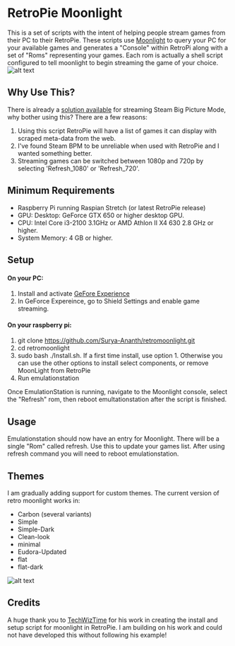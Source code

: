 # RetroPie Moonlight #
This is a set of scripts with the intent of helping people stream games from their PC to their RetroPie. These scripts use [Moonlight](http://moonlight-stream.com/) to query your PC for your available games and generates a "Console" within RetroPi along with a set of "Roms" representing your games. Each rom is actually a shell script configured to tell moonlight to begin streaming the game of your choice.
![alt text](https://github.com/joelghill/retromoonlight/blob/master/Images/moonlight_gameslist.png "Moonlight game collection in Eudora theme")

## Why Use This? ##
There is already a [solution available](https://github.com/TechWizTime/moonlight-retropie) for streaming Steam Big Picture Mode, why bother using this? There are a few reasons:

  1. Using this script RetroPie will have a list of games it can display with scraped meta-data from the web.
  2. I've found Steam BPM to be unreliable when used with RetroPie and I wanted something better.
  3. Streaming games can be switched between 1080p and 720p by selecting 'Refresh_1080' or 'Refresh_720'.
  
## Minimum Requirements ##
  * Raspberry Pi running Raspian Stretch (or latest RetroPie release)
  * GPU: Desktop: GeForce GTX 650 or higher desktop GPU.
  * CPU: Intel Core i3-2100 3.1GHz or AMD Athlon II X4 630 2.8 GHz or higher.
  * System Memory: 4 GB or higher.

## Setup ##
#### On your PC: ####
  1. Install and activate [GeFore Experience](https://www.nvidia.com/en-us/geforce/geforce-experience/)
  2. In GeForce Expereince, go to Shield Settings and enable game streaming.

#### On your raspberry pi: ####
  1. git clone https://github.com/Surya-Ananth/retromoonlight.git
  2. cd retromoonlight
  3. sudo bash ./Install.sh. If a first time install, use option 1. Otherwise you can use the other options to install select components, or remove MoonLight from RetroPie
  5. Run emulationstation
  
Once EmulationStation is running, navigate to the Moonlight console, select the "Refresh" rom, then reboot emultationstation after the script is finished.

## Usage ##
Emulationstation should now have an entry for Moonlight. There will be a single "Rom" called refresh. Use this to update your games list. After using refresh command you will need to reboot emulationstation.

## Themes ##

I am gradually adding support for custom themes. The current version of retro moonlight works in:

  * Carbon (several variants)
  * Simple
  * Simple-Dark
  * Clean-look
  * minimal
  * Eudora-Updated
  * flat
  * flat-dark
  
  ![alt text](https://github.com/joelghill/retromoonlight/blob/master/Images/menu_simple-dark_theme.PNG "Moonlight theme")
  

## Credits ##

A huge thank you to [TechWizTime](https://github.com/TechWizTime) for his work in creating the install and setup script for moonlight in RetroPie. I am building on his work and could not have developed this without following his example!




